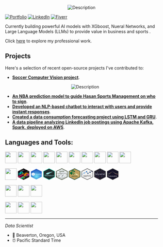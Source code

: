 <p align="center">
<img src="https://media.giphy.com/media/v1.Y2lkPTc5MGI3NjExdjMydXU1YnNpbmlqcnR3aDc2NnR2ZDJvamU3NzlxM2dxNm9jaGV4dCZlcD12MV9pbnRlcm5hbF9naWZfYnlfaWQmY3Q9Zw/1h4FaS7AAwDmWaUOPa/giphy.gif" alt="Description" width="400">
</p>


[![Portfolio](https://img.shields.io/badge/Portfolio-%23000000.svg?style=for-the-badge&logo=firefox&logoColor=#FF7139)](https://elliotastern.com/portfolio/) [![LinkedIn](https://img.shields.io/badge/linkedin-%230077B5.svg?style=for-the-badge&logo=linkedin&logoColor=white)](https://www.linkedin.com/in/elliotastern/) [![Fiverr](https://img.shields.io/badge/fiverr-1DBF73?style=for-the-badge&logo=fiverr&logoColor=white)](https://www.fiverr.com/elliotstern?public_mode=true)

Currently building powerful AI models with XGboost, Nueral Networks, and Large Language Models (LLMs) to provide value in business and sports .

Click [here](https://elliotastern.com/portfolio/) to explore my professional work. <!-- Replace with your actual portfolio link -->

## Projects

Here's a selection of recent open-source projects I've contributed to:
- **[Soccer Computer Vision project](https://elliotastern.com/computer-vision-portfolio/)**. <p align="center"> <img src="https://media.giphy.com/media/v1.Y2lkPTc5MGI3NjExY2hsYjVsdWM1Y28zZjByNTd5cXdmdWczbmRiNGtoOXpjd3RiaWM0cCZlcD12MV9pbnRlcm5hbF9naWZfYnlfaWQmY3Q9Zw/j657mI77l6xtoX7nAh/giphy.gif" alt="Description" width="100"> </p>
- **[An NBA prediction model to guide Hasan Sports Management on who to sign](https://elliotastern.com/pro-nba-model/)**.
- **[Developed an NLP-based chatbot to interact with users and provide instant responses](https://github.com/your-repo-link)**.
- **[Created a data consumption forecasting project using LSTM and GRU](https://github.com/your-repo-link)**.
- **[A data pipeline analyzing LinkedIn job postings using Apache Kafka, Spark, deployed on AWS](https://github.com/your-repo-link)**.

## Languages and Tools:

<img src="https://cdn.jsdelivr.net/gh/devicons/devicon@latest/icons/python/python-original-wordmark.svg" width="38" height="38" /> <img src="https://cdn.jsdelivr.net/gh/devicons/devicon@latest/icons/pandas/pandas-original-wordmark.svg" width="38" height="38" /> <img src="https://cdn.jsdelivr.net/gh/devicons/devicon@latest/icons/numpy/numpy-original-wordmark.svg" width="38" height="38" /> <img src="https://cdn.jsdelivr.net/gh/devicons/devicon@latest/icons/scikitlearn/scikitlearn-original.svg" width="38" height="38" /> <img src="https://cdn.jsdelivr.net/gh/devicons/devicon@latest/icons/matplotlib/matplotlib-plain-wordmark.svg" width="38" height="38"/> <img src="https://cdn.jsdelivr.net/gh/devicons/devicon@latest/icons/plotly/plotly-original-wordmark.svg" width="38" height="38"/>
<img src="https://cdn.jsdelivr.net/gh/devicons/devicon@latest/icons/streamlit/streamlit-original-wordmark.svg" width="38" height="38" /> <img src="https://cdn.jsdelivr.net/gh/devicons/devicon@latest/icons/tensorflow/tensorflow-original.svg" width="38" height="38" /> <img src="https://cdn.jsdelivr.net/gh/devicons/devicon@latest/icons/pytorch/pytorch-original-wordmark.svg" width="38" height="38" /> <img src="https://cdn.jsdelivr.net/gh/devicons/devicon@latest/icons/opencv/opencv-original-wordmark.svg" width="38" height="38" />

<img src="https://cdn.jsdelivr.net/gh/devicons/devicon@latest/icons/rstudio/rstudio-original.svg" width="38" height="38" /> <img src="https://github.com/rstudio/hex-stickers/blob/main/thumbs/dbplyr.png" width="38" height="38" /> <img src="https://github.com/rstudio/hex-stickers/blob/main/PNG/RStudio.png" width="38" height="38" /> <img src="https://github.com/rstudio/hex-stickers/blob/main/PNG/rmarkdown.png" width="38" height="38" /> <img src="https://github.com/rstudio/hex-stickers/blob/main/PNG/purrr.png" width="38" height="38" /> <img src="https://github.com/rstudio/hex-stickers/blob/main/PNG/parsnip.png" width="38" height="38" /> <img src="https://github.com/rstudio/hex-stickers/blob/main/PNG/ggplot2.png" width="38" height="38" /> <img src="https://github.com/rstudio/hex-stickers/blob/main/PNG/tidyverse.png" width="38" height="38" /> <img src="https://github.com/rstudio/hex-stickers/blob/main/PNG/tidymodels.png" width="38" height="38" /> 



<img src="https://cdn.jsdelivr.net/gh/devicons/devicon@latest/icons/googlecloud/googlecloud-original.svg" width="38" height="38" /> <i class="devicon-kubernetes-plain colored" width="38" height="38" ></i> <img src="https://cdn.jsdelivr.net/gh/devicons/devicon@latest/icons/amazonwebservices/amazonwebservices-original-wordmark.svg" width="38" height="38" /> <img src="https://cdn.jsdelivr.net/gh/devicons/devicon@latest/icons/azure/azure-plain-wordmark.svg" width="38" height="38"/>

<img src="https://cdn.jsdelivr.net/gh/devicons/devicon@latest/icons/mysql/mysql-original-wordmark.svg" width="38" height="38"  /> <img src="https://cdn.jsdelivr.net/gh/devicons/devicon@latest/icons/postgresql/postgresql-original-wordmark.svg" width="38" height="38" /> <img src="https://cdn.jsdelivr.net/gh/devicons/devicon@latest/icons/sqlite/sqlite-original-wordmark.svg" width="38" height="38" />



<!-- Add more tools and technologies as needed -->

<!-- Optional: Add any additional stats or information you'd like to highlight -->

---

*Data Scientist*

- 📍 Beaverton, Oregon, USA
- ⏰ Pacific Standard Time
















<!--

- 🔭 I’m currently working on ...
- 🌱 I’m currently learning ...
- 👯 I’m looking to collaborate on ...
- 🤔 I’m looking for help with ...
- 💬 Ask me about ...
- 📫 How to reach me: ...
- 😄 Pronouns: ...
- ⚡ Fun fact: ...

## Stats


![Most Used Languages](https://github-readme-stats.vercel.app/api/top-langs/?username=SalahEddineAD&layout=compact)

![GitHub Stats](https://github-readme-stats.vercel.app/api?username=SalahEddineAD&show_icons=true)
-->

